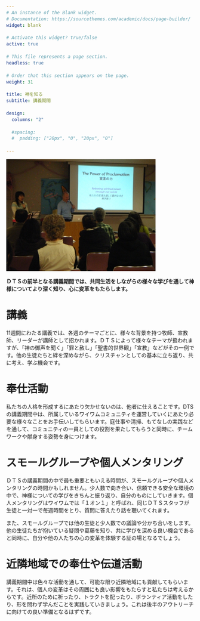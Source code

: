 ```yaml
---
# An instance of the Blank widget.
# Documentation: https://sourcethemes.com/academic/docs/page-builder/
widget: blank

# Activate this widget? true/false
active: true

# This file represents a page section.
headless: true

# Order that this section appears on the page.
weight: 31

title: 神を知る
subtitle: 講義期間

design:
  columns: "2"

  #spacing:
  #  padding: ["20px", "0", "20px", "0"]

---
```


![講義](lecture.JPG "講義")

**ＤＴＳの前半となる講義期間では、共同生活をしながらの様々な学びを通して神様についてより深く知り、心に変革をもたらします。**

# 講義

11週間にわたる講義では、各週のテーマごとに、様々な背景を持つ牧師、宣教師、リーダーが講師として招かれます。ＤＴＳによって様々なテーマが扱われますが、「神の御声を聞く」「罪と赦し」「聖書的世界観」「宣教」などがその一例です。他の生徒たちと絆を深めながら、クリスチャンとしての基本に立ち返り、共に考え、学ぶ機会です。

# 奉仕活動

私たちの人格を形成するにあたり欠かせないのは、他者に仕えることです。DTSの講義期間中は、所属しているワイワムコミュニティを運営していくにあたり必要な様々なことをお手伝いしてもらいます。庭仕事や清掃、もてなしの実践などを通して、コミュニティの一員としての役割を果たしてもらうと同時に、チームワークや献身する姿勢を身につけます。

# スモールグループや個人メンタリング

ＤＴＳの講義期間の中で最も重要ともいえる時間が、スモールグループや個人メンタリングの時間かもしれません。少人数で向き合い、信頼できる安全な環境の中で、神様についての学びをきちんと振り返り、自分のものにしていきます。個人メンタリングはワイワムでは「１オン１」と呼ばれ、同じＤＴＳスタッフが生徒と一対一で毎週時間をとり、質問に答えたり話を聴いてくれます。

また、スモールグループでは他の生徒と少人数での議論や分かち合いをします。他の生徒たちが抱いている疑問や葛藤を知り、共に学びを深める良い機会であると同時に、自分や他の人たちの心の変革を体験する証の場となるでしょう。

# 近隣地域での奉仕や伝道活動

講義期間中は色々な活動を通して、可能な限り近隣地域にも貢献してもらいます。それは、個人の変革はその周囲にも良い影響をもたらすと私たちは考えるからです。近所のために祈ったり、トラクトを配ったり、ボランティア活動をしたり、形を問わず学んだことを実践していきましょう。これは後半のアウトリーチに向けての良い準備となるはずです。

